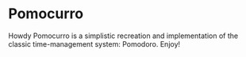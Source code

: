 # Pomocurro
Howdy Pomocurro is a simplistic recreation and implementation of the classic time-management system: Pomodoro. Enjoy!
